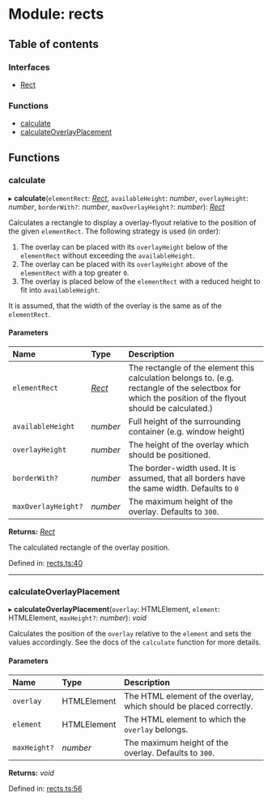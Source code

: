 # Module: rects

## Table of contents

### Interfaces

- [Rect](../interfaces/rects.rect.md)

### Functions

- [calculate](rects.md#calculate)
- [calculateOverlayPlacement](rects.md#calculateoverlayplacement)

## Functions

### calculate

▸ **calculate**(`elementRect`: [*Rect*](../interfaces/rects.rect.md), `availableHeight`: *number*, `overlayHeight`: *number*, `borderWith?`: *number*, `maxOverlayHeight?`: *number*): [*Rect*](../interfaces/rects.rect.md)

Calculates a rectangle to display a overlay-flyout relative to the position of the given `elementRect`.
The following strategy is used (in order):
  1. The overlay can be placed with its `overlayHeight` below of the `elementRect` without exceeding the `availableHeight`.
  2. The overlay can be placed with its `overlayHeight` above of the `elementRect` with a top greater `0`.
  3. The overlay is placed below of the `elementRect` with a reduced height to fit into `availableHeight`.

It is assumed, that the width of the overlay is the same as of the `elementRect`.

#### Parameters

| Name | Type | Description |
| :------ | :------ | :------ |
| `elementRect` | [*Rect*](../interfaces/rects.rect.md) | The rectangle of the element this calculation belongs to. (e.g. rectangle of the selectbox for which the position of the flyout should be calculated.) |
| `availableHeight` | *number* | Full height of the surrounding container (e.g. window height) |
| `overlayHeight` | *number* | The height of the overlay which should be positioned. |
| `borderWith?` | *number* | The border-width used. It is assumed, that all borders have the same width. Defaults to `0` |
| `maxOverlayHeight?` | *number* | The maximum height of the overlay. Defaults to `300`. |

**Returns:** [*Rect*](../interfaces/rects.rect.md)

The calculated rectangle of the overlay position.

Defined in: [rects.ts:40](https://github.com/ckotzbauer/simple-tree-component/blob/9a79c13/src/types/rects.ts#L40)

___

### calculateOverlayPlacement

▸ **calculateOverlayPlacement**(`overlay`: HTMLElement, `element`: HTMLElement, `maxHeight?`: *number*): *void*

Calculates the position of the `overlay` relative to the `element` and sets the values accordingly.
See the docs of the `calculate` function for more details.

#### Parameters

| Name | Type | Description |
| :------ | :------ | :------ |
| `overlay` | HTMLElement | The HTML element of the overlay, which should be placed correctly. |
| `element` | HTMLElement | The HTML element to which the `overlay` belongs. |
| `maxHeight?` | *number* | The maximum height of the overlay. Defaults to `300`. |

**Returns:** *void*

Defined in: [rects.ts:56](https://github.com/ckotzbauer/simple-tree-component/blob/9a79c13/src/types/rects.ts#L56)
